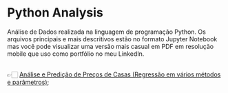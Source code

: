 # Python Analysis
<p>Análise de Dados realizada na linguagem de programação Python. Os arquivos principais e mais descritivos estão no formato Jupyter Notebook mas você pode visualizar uma versão mais casual em PDF em resolução mobile que uso como portfólio no meu LinkedIn.</p>
<br>
👉🏻 <a href="https://github.com/Rebeque/Python-Analysis/blob/main/Pre%C3%A7o%20de%20Casas%20-%20T%C3%A9cnicas%20de%20Regress%C3%A3o%20Avan%C3%A7adas%20-%20Kaggle.ipynb">Análise e Predição de Preços de Casas (Regressão em vários métodos e parâmetros)</a>;

